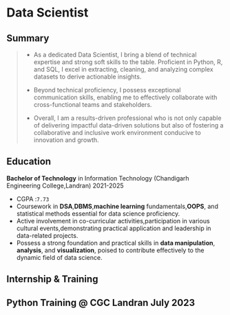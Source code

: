 # Data Scientist 

## Summary 

> - As a dedicated Data Scientist, I bring a blend of technical expertise and strong soft skills to the table. Proficient in Python, R, and SQL, I excel in extracting, cleaning, and analyzing complex datasets to derive actionable insights.
>
> - Beyond technical proficiency, I possess exceptional communication skills, enabling me to effectively collaborate with cross-functional teams and stakeholders.
>
> - Overall, I am a results-driven professional who is not only capable of delivering impactful data-driven solutions but also of fostering a collaborative and inclusive work environment conducive to innovation and growth.

## Education

**Bachelor of Technology** in Information Technology (Chandigarh Engineering College,Landran)  2021-2025 
- CGPA :`7.73`
- Coursework in **DSA**,**DBMS**,**machine learning** fundamentals,**OOPS**, and statistical methods essential for data science proficiency.
- Active involvement in co-curricular activities,participation in various cultural events,demonstrating practical application and leadership in data-related projects.
- Possess a strong foundation and practical skills in **data manipulation**, **analysis**, and **visualization**, poised to contribute effectively to the dynamic field of data science.

## Internship & Training

**Python Training** @ CGC Landran                                                              July 2023    
- 

